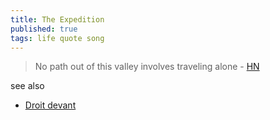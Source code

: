 ```yaml
---
title: The Expedition
published: true
tags: life quote song
---
```

> No path out of this valley involves traveling alone - [HN](https://news.ycombinator.com/item?id=42581657)

see also
- [Droit devant](https://www.youtube.com/watch?v=0Z7IzW4QSxU)
